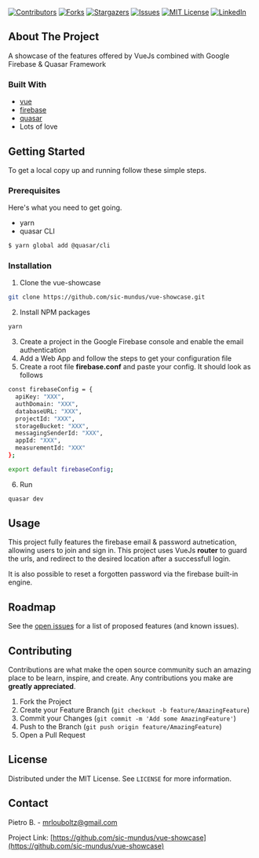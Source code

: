 
[![Contributors][contributors-shield]][contributors-url]
[![Forks][forks-shield]][forks-url]
[![Stargazers][stars-shield]][stars-url]
[![Issues][issues-shield]][issues-url]
[![MIT License][license-shield]][license-url]
[![LinkedIn][linkedin-shield]][linkedin-url]


<!-- ABOUT THE PROJECT -->
## About The Project

A showcase of the features offered by VueJs combined with Google Firebase & Quasar Framework


### Built With

* [vue](https://vuejs.org/)
* [firebase](https://firebase.google.com/)
* [quasar](https://quasar.dev/)
* Lots of love



<!-- GETTING STARTED -->
## Getting Started

To get a local copy up and running follow these simple steps.

### Prerequisites

Here's what you need to get going.
* yarn
* quasar CLI
```sh
$ yarn global add @quasar/cli
```

### Installation
 
1. Clone the vue-showcase
```sh
git clone https://github.com/sic-mundus/vue-showcase.git
```
2. Install NPM packages
```sh
yarn
```
3. Create a project in the Google Firebase console and enable the email authentication 
4. Add a Web App and follow the steps to get your configuration file
5. Create a root file **firebase.conf** and paste your config. It should look as follows
```sh
const firebaseConfig = {
  apiKey: "XXX",
  authDomain: "XXX",
  databaseURL: "XXX",
  projectId: "XXX",
  storageBucket: "XXX",
  messagingSenderId: "XXX",
  appId: "XXX",
  measurementId: "XXX"
};

export default firebaseConfig;
```
6. Run
```sh
quasar dev
```


<!-- USAGE EXAMPLES -->
## Usage

This project fully features the firebase email & password autnetication,
allowing users to join and sign in.
This project uses VueJs **router** to guard the urls,
and redirect to the desired location after a successfull login.

It is also possible to reset a forgotten password
via the firebase built-in engine.

<!-- ROADMAP -->
## Roadmap

See the [open issues](https://github.com/sic-mundus/vue-showcase/issues) for a list of proposed features (and known issues).

<!-- CONTRIBUTING -->
## Contributing

Contributions are what make the open source community such an amazing place to be learn, inspire, and create. Any contributions you make are **greatly appreciated**.

1. Fork the Project
2. Create your Feature Branch (`git checkout -b feature/AmazingFeature`)
3. Commit your Changes (`git commit -m 'Add some AmazingFeature'`)
4. Push to the Branch (`git push origin feature/AmazingFeature`)
5. Open a Pull Request

<!-- LICENSE -->
## License

Distributed under the MIT License. See `LICENSE` for more information.

<!-- CONTACT -->
## Contact

Pietro B. - mrlouboltz@gmail.com

Project Link: [https://github.com/sic-mundus/vue-showcase](https://github.com/sic-mundus/vue-showcase)

<!-- MARKDOWN LINKS & IMAGES -->
<!-- https://www.markdownguide.org/basic-syntax/#reference-style-links -->
[contributors-shield]: https://img.shields.io/github/contributors/othneildrew/Best-README-Template.svg?style=flat-square
[contributors-url]: https://github.com/othneildrew/Best-README-Template/graphs/contributors
[forks-shield]: https://img.shields.io/github/forks/othneildrew/Best-README-Template.svg?style=flat-square
[forks-url]: https://github.com/othneildrew/Best-README-Template/network/members
[stars-shield]: https://img.shields.io/github/stars/othneildrew/Best-README-Template.svg?style=flat-square
[stars-url]: https://github.com/othneildrew/Best-README-Template/stargazers
[issues-shield]: https://img.shields.io/github/issues/othneildrew/Best-README-Template.svg?style=flat-square
[issues-url]: https://github.com/othneildrew/Best-README-Template/issues
[license-shield]: https://img.shields.io/github/license/othneildrew/Best-README-Template.svg?style=flat-square
[license-url]: https://github.com/othneildrew/Best-README-Template/blob/master/LICENSE.txt
[linkedin-shield]: https://img.shields.io/badge/-LinkedIn-black.svg?style=flat-square&logo=linkedin&colorB=555
[linkedin-url]: https://linkedin.com/in/othneildrew
[product-screenshot]: images/screenshot.png

